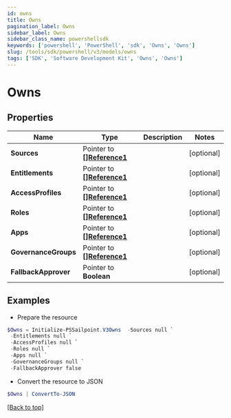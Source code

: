 ```yaml
---
id: owns
title: Owns
pagination_label: Owns
sidebar_label: Owns
sidebar_class_name: powershellsdk
keywords: ['powershell', 'PowerShell', 'sdk', 'Owns', 'Owns'] 
slug: /tools/sdk/powershell/v3/models/owns
tags: ['SDK', 'Software Development Kit', 'Owns', 'Owns']
---
```



# Owns

## Properties

Name | Type | Description | Notes
------------ | ------------- | ------------- | -------------
**Sources** |  Pointer to [**[]Reference1**](reference1) |  | [optional] 
**Entitlements** |  Pointer to [**[]Reference1**](reference1) |  | [optional] 
**AccessProfiles** |  Pointer to [**[]Reference1**](reference1) |  | [optional] 
**Roles** |  Pointer to [**[]Reference1**](reference1) |  | [optional] 
**Apps** |  Pointer to [**[]Reference1**](reference1) |  | [optional] 
**GovernanceGroups** |  Pointer to [**[]Reference1**](reference1) |  | [optional] 
**FallbackApprover** |  Pointer to **Boolean** |  | [optional] 

## Examples

- Prepare the resource
```powershell
$Owns = Initialize-PSSailpoint.V3Owns  -Sources null `
 -Entitlements null `
 -AccessProfiles null `
 -Roles null `
 -Apps null `
 -GovernanceGroups null `
 -FallbackApprover false
```

- Convert the resource to JSON
```powershell
$Owns | ConvertTo-JSON
```


[[Back to top]](#) 


